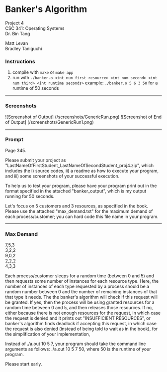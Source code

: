 # Banker's Algorithm
Project 4  
CSC 341: Operating Systems  
Dr. Bin Tang  
  
Matt Levan  
Bradley Taniguchi  

### Instructions
1. compile with `make` or `make app`
2. run with `./banker.o <int num first resource> <int num second> <int num third> <int runtime seconds>`
    example: `./banker.o 5 6 3 50` for a runtime of 50 seconds  
---
### Screenshots  
![Screenshot of Output] (/screenshots/GenericRun.png)
![Screenshot of End of Output] (/screenshots/GenericRun1.png)

--- 
### Prompt

Page 345.

Please submit your project as 
"LastNameOfFirstStudent_LastNameOfSecondStudent_proj4.zip", 
which includes the i) source codes, ii) a readme as how to execute 
your program, and iii) some screenshots of your successful execution.

To help us to test your program, please have your program print out in 
the format specified in the attached "banker_output", which is my output 
running for 50 seconds.

Let's focus on 5 customers and 3 resources, as specified in the book. 
Please use the attached "max_demand.txt" for the maximum demand of each 
process/customer; you can hard code this file name in your program.

---
### Max Demand

7,5,3  
3,2,2  
9,0,2  
2,2,2  
4,3,3  

Each process/customer sleeps for a random time (between 0 and 5) and 
then requests some number of instances for each resource type. Here, the 
number of instances of each type requested by a process should be a random
number between 0 and the number of remaining instances of that that type 
it needs. The the banker's algorithm will check if this request will be 
granted. If yes, then the process will be using granted resources for a 
random time between 0 and 5, and then releases those resources. If no, 
either because there is not enough resources for the request, in which
case the request is denied and it prints out "INSUFFICIENT RESOURCES", or 
banker's algorithm finds deadlock if accepting this request, in which 
case the request is also denied (instead of being told to wait as in the 
book), for the simplification of your implementation,

Instead of ./a.out 10 5 7, your program should take the command line 
arguments as follows: ./a.out 10 5 7 50, where 50 is the runtime of your 
program.

Please start early.
